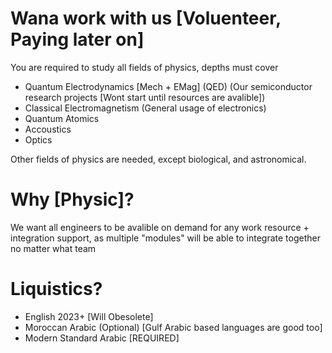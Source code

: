 # Wana work with us [Voluenteer, Paying later on]
You are required to study all fields of physics, depths must cover 
- Quantum Electrodynamics [Mech + EMag] (QED) (Our semiconductor research projects [Wont start until resources are avalible])
- Classical Electromagnetism (General usage of electronics)
- Quantum Atomics
- Accoustics
- Optics

Other fields of physics are needed, except biological, and astronomical.

# Why [Physic]?
We want all engineers to be avalible on demand for any work resource + integration support, as multiple "modules" will be able to integrate together no matter what team

# Liquistics?
- English 2023+ [Will Obesolete]
- Moroccan Arabic (Optional) [Gulf Arabic based languages are good too]
- Modern Standard Arabic [REQUIRED]
